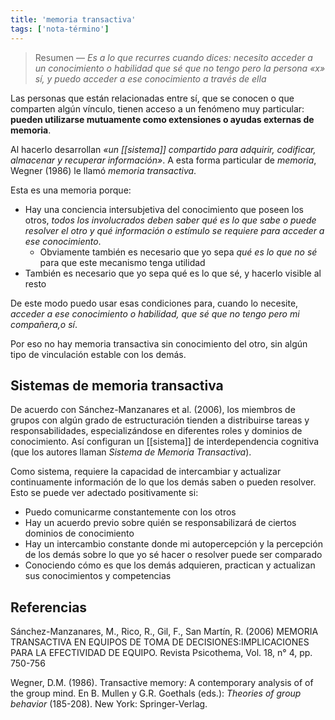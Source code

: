```yaml
---
title: 'memoria transactiva'
tags: ['nota-término']
---
```


>Resumen — *Es a lo que recurres cuando dices: necesito acceder a un conocimiento o habilidad que sé que no tengo pero la persona «x» sí, y puedo acceder a ese conocimiento a través de ella*

Las personas que están relacionadas entre sí, que se conocen o que comparten algún vínculo, tienen acceso a un fenómeno muy particular: **pueden utilizarse mutuamente como extensiones o ayudas externas de memoria**.

Al hacerlo desarrollan *«un [[sistema]] compartido para adquirir, codificar, almacenar y recuperar información»*. A esta forma particular de *memoria*, Wegner (1986) le llamó *memoria transactiva*.

Esta es una memoria porque:

- Hay una conciencia intersubjetiva del conocimiento que poseen los otros, *todos los involucrados deben saber qué es lo que sabe o puede resolver el otro y qué información o estímulo se requiere para acceder a ese conocimiento*.
	- Obviamente también es necesario que yo sepa *qué es lo que no sé* para que este mecanismo tenga utilidad
- También es necesario que yo sepa qué es lo que sé, y hacerlo visible al resto

De este modo puedo usar esas condiciones para, cuando lo necesite, *acceder a ese conocimiento o habilidad, que sé que no tengo pero mi compañera,o sí*. 

Por eso no hay memoria transactiva sin conocimiento del otro, sin algún tipo de vinculación estable con los demás.

## Sistemas de memoria transactiva

De acuerdo con Sánchez-Manzanares et al. (2006), los miembros de grupos con algún grado de estructuración tienden a distribuirse tareas y responsabilidades, especializándose en diferentes roles y dominios de conocimiento. Así configuran un [[sistema]] de interdependencia cognitiva (que los autores llaman *Sistema de Memoria Transactiva*).

Como sistema, requiere la capacidad de intercambiar y actualizar continuamente información de lo que los demás saben o pueden resolver. Esto se puede ver adectado positivamente si:

- Puedo comunicarme constantemente con los otros
- Hay un acuerdo previo sobre quién se responsabilizará de ciertos dominios de conocimiento
- Hay un intercambio constante donde mi autopercepción y la percepción de los demás sobre lo que yo sé hacer o resolver puede ser comparado
- Conociendo cómo es que los demás adquieren, practican y actualizan sus conocimientos y competencias


## Referencias

Sánchez-Manzanares, M., Rico, R., Gil, F., San Martín, R. (2006) MEMORIA TRANSACTIVA EN EQUIPOS DE TOMA DE DECISIONES:IMPLICACIONES PARA LA EFECTIVIDAD DE EQUIPO.  Revista Psicothema, Vol. 18, n° 4, pp. 750-756

Wegner, D.M. (1986). Transactive memory: A contemporary analysis of of the group mind. En B. Mullen y G.R. Goethals (eds.): _Theories of group behavior_ (185-208). New York: Springer-Verlag.